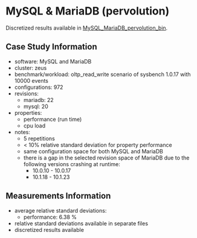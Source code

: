 # MySQL & MariaDB (pervolution)

Discretized results available in [MySQL_MariaDB_pervolution_bin](../MySQL_MariaDB_pervolution_bin).

## Case Study Information

- software: MySQL and MariaDB
- cluster: zeus
- benchmark/workload: oltp_read_write scenario of sysbench 1.0.17 with 10000 events
- configurations: 972
- revisions:
    - mariadb: 22
    - mysql: 20
- properties:
  - performance (run time)
  - cpu load
- notes:
  - 5 repetitions
  - < 10% relative standard deviation for property performance
  - same configuration space for both MySQL and MariaDB
  - there is a gap in the selected revision space of MariaDB due to the following versions crashing at runtime:
    - 10.0.10 - 10.0.17
    - 10.1.18 - 10.1.23

## Measurements Information

- average relative standard deviations:
  - performance: 6.38 %
- relative standard deviations available in separate files
- discretized results available


